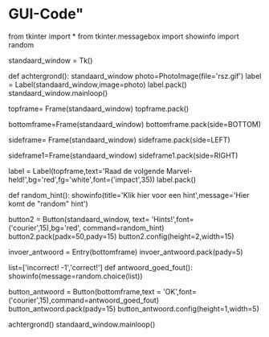 # GUI-Code"


from tkinter import *
from tkinter.messagebox import showinfo
import random


standaard_window = Tk()

def achtergrond():
    standaard_window
    photo=PhotoImage(file='rsz.gif')
    label = Label(standaard_window,image=photo)
    label.pack()
    standaard_window.mainloop()

topframe= Frame(standaard_window)
topframe.pack()

bottomframe=Frame(standaard_window)
bottomframe.pack(side=BOTTOM)

sideframe= Frame(standaard_window)
sideframe.pack(side=LEFT)

sideframe1=Frame(standaard_window)
sideframe1.pack(side=RIGHT)


label = Label(topframe,text='Raad de volgende Marvel-held!',bg='red',fg='white',font=('impact',35))
label.pack()


def random_hint():
    showinfo(title='Klik hier voor een hint',message='Hier komt de "random" hint')

button2 = Button(standaard_window, text= 'Hints!',font=('courier',15),bg='red', command=random_hint)
button2.pack(padx=50,pady=15)
button2.config(height=2,width=15)


invoer_antwoord = Entry(bottomframe)
invoer_antwoord.pack(pady=5)


list=['incorrect! -1','correct!']
def antwoord_goed_fout():
    showinfo(message=random.choice(list))

button_antwoord = Button(bottomframe,text = 'OK',font=('courier',15),command=antwoord_goed_fout)
button_antwoord.pack(pady=15)
button_antwoord.config(height=1,width=5)

achtergrond()
standaard_window.mainloop()


